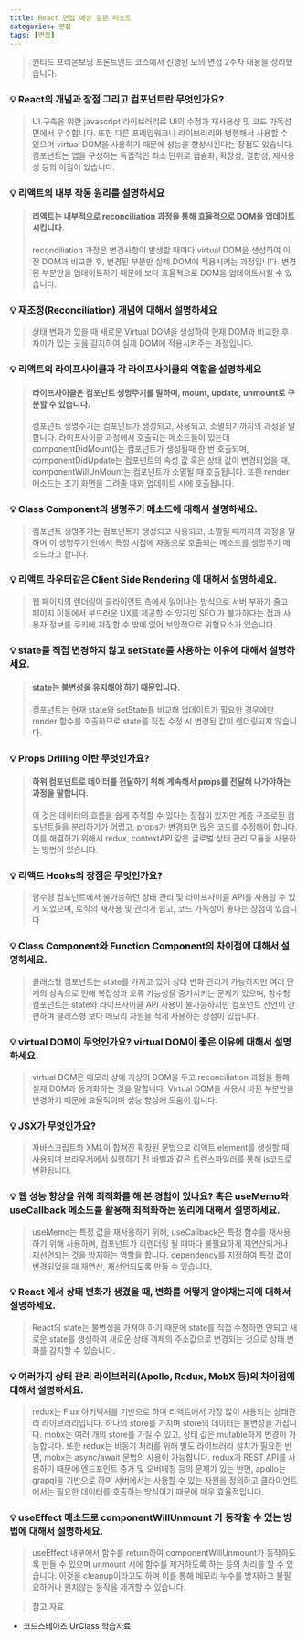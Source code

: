 ```yaml
---
title: React 면접 예상 질문 리스트
categories: 면접
tags: [면접]
---
```


> 원티드 프리온보딩 프론트엔드 코스에서 진행된 모의 면접 2주차 내용을 정리했습니다.

### 💡 React의 개념과 장점 그리고 컴포넌트란 무엇인가요?

> UI 구축을 위한 javascript 라이브러리로 UI의 수정과 재사용성 및 코드 가독성 면에서 우수합니다. 또한 다른 프레임워크나 라이브러리와 병행해서 사용할 수 있으며 virtual DOM을 사용하기 때문에 성능을 향상시킨다는 장점도 있습니다. 컴포넌트는 앱을 구성하는 독립적인 최소 단위로 캡슐화, 확장성, 결합성, 재사용성 등의 이점이 있습니다.

### 💡 리액트의 내부 작동 원리를 설명하세요

> #### 리액트는 내부적으로 reconciliation 과정을 통해 효율적으로 DOM을 업데이트시킵니다.
>
> reconciliation 과정은 변경사항이 발생할 때마다 virtual DOM을 생성하여 이전 DOM과 비교한 후, 변경된 부분만 실제 DOM에 적용시키는 과정입니다. 변경된 부분만을 업데이트하기 때문에 보다 효율적으로 DOM을 업데이트시킬 수 있습니다.

### 💡 재조정(Reconciliation) 개념에 대해서 설명하세요

> 상태 변화가 있을 때 새로운 Virtual DOM을 생성하여 현재 DOM과 비교한 후 차이가 있는 곳을 감지하여 실제 DOM에 적용시켜주는 과정입니다.

### 💡 리액트의 라이프사이클과 각 라이프사이클의 역할을 설명하세요

> #### 라이프사이클은 컴포넌트 생명주기를 말하며, mount, update, unmount로 구분할 수 있습니다.
>
> 컴포넌트 생명주기는 컴포넌트가 생성되고, 사용되고, 소멸되기까지의 과정을 말합니다. 라이프사이클 과정에서 호출되는 메소드들이 있는데 componentDidMount()는 컴포넌트가 생성될때 한 번 호출되며, componentDidUpdate는 컴포넌트의 속성 값 혹은 상태 값이 변경되었을 때, componentWillUnMount는 컴포넌트가 소멸될 때 호출됩니다. 또한 render 메소드는 초기 화면을 그려줄 때와 업데이트 시에 호출됩니다.

### 💡 Class Component의 생명주기 메소드에 대해서 설명하세요.

> 컴포넌트 생명주기는 컴포넌트가 생성되고 사용되고, 소멸될 때까지의 과정을 말하며 이 생명주기 안에서 특정 시점에 자동으로 호출되는 메소드를 생명주기 메소드라고 합니다.

### 💡 리액트 라우터같은 Client Side Rendering 에 대해서 설명하세요.

> 웹 페이지의 렌더링이 클라이언트 측에서 일어나는 방식으로 서버 부하가 줄고 페이지 이동에서 부드러운 UX를 제공할 수 있지만 SEO 가 불가하다는 점과 사용자 정보를 쿠키에 저장할 수 밖에 없어 보안적으로 위험요소가 있습니다.

### 💡 state를 직접 변경하지 않고 setState를 사용하는 이유에 대해서 설명하세요.

> #### state는 불변성을 유지해야 하기 때문입니다.
>
> 컴포넌트는 현재 state와 setState를 비교해 업데이트가 필요한 경우에만 render 함수를 호출하므로 state를 직접 수정 시 변경된 값이 렌더링되지 않습니다.

### 💡 Props Drilling 이란 무엇인가요?

> #### 하위 컴포넌트로 데이터를 전달하기 위해 계속해서 props를 전달해 나가야하는 과정을 말합니다.
>
> 이 것은 데이터의 흐름을 쉽게 추적할 수 있다는 장점이 있지만 계층 구조로된 컴포넌트들을 분리하기가 어렵고, props가 변경되면 많은 코드를 수정해야 합니다.
> 이를 해결하기 위해서 redux, contextAPI 같은 글로벌 상태 관리 모듈을 사용하는 방법이 있습니다.

### 💡 리액트 Hooks의 장점은 무엇인가요?

> 함수형 컴포넌트에서 불가능하던 상태 관리 및 라이프사이클 API를 사용할 수 있게 되었으며, 로직의 재사용 및 관리가 쉽고, 코드 가독성이 좋다는 장점이 있습니다

### 💡 Class Component와 Function Component의 차이점에 대해서 설명하세요.

> 클래스형 컴포넌트는 state를 가지고 있어 상태 변화 관리가 가능하지만 여러 단계의 상속으로 인해 복잡성과 오류 가능성을 증가시키는 문제가 있으며,
> 함수형 컴포넌트는 state와 라이프사이클 API 사용이 불가능하지만 컴포넌트 선언이 간편하며 클래스형 보다 메모리 자원을 적게 사용하는 장점이 있습니다.

### 💡 virtual DOM이 무엇인가요? virtual DOM이 좋은 이유에 대해서 설명하세요.

> virtual DOM은 메모리 상에 가상의 DOM을 두고 reconciliation 과정을 통해 실제 DOM과 동기화하는 것을 말합니다. Virtual DOM을 사용시 바뀐 부분만을 변경하기 때문에 효율적이며 성능 향상에 도움이 됩니다.

### 💡 JSX가 무엇인가요?

> 자바스크립트와 XML이 합쳐진 확장된 문법으로 리액트 element를 생성할 때 사용되며 브라우저에서 실행하기 전 바벨과 같은 트랜스파일러를 통해 js코드로 변환됩니다.

### 💡 웹 성능 향상을 위해 최적화를 해 본 경험이 있나요? 혹은 useMemo와 useCallback 메소드를 활용해 최적화하는 원리에 대해서 설명하세요.

> useMemo는 특정 값을 재사용하기 위해, useCallback은 특정 함수를 재사용하기 위해 사용하며, 컴포넌트가 리렌더링 될 때마다 불필요하게 재연산되거나 재선언되는 것을 방지하는 역할을 합니다. dependency를 지정하여 특정 값이 변경되었을 때 재연산, 재선언되도록 만들 수 있습니다.

### 💡 React 에서 상태 변화가 생겼을 때, 변화를 어떻게 알아채는지에 대해서 설명하세요.

> React의 state는 불변성을 가져야 하기 때문에 state를 직접 수정하면 안되고 새로운 state를 생성하여 새로운 상태 객체의 주소값으로 변경되는 것으로 상태 변화를 감지할 수 있습니다.

### 💡 여러가지 상태 관리 라이브러리(Apollo, Redux, MobX 등)의 차이점에 대해서 설명하세요.

> redux는 Flux 아키텍처를 기반으로 하며 리액트에서 가장 많이 사용되는 상태관리 라이브러리입니다. 하나의 store를 가지며 store의 데이터는 불변성을 가집니다.
> mobx는 여러 개의 store를 가질 수 있고, 상태 값은 mutable하게 변경이 가능합니다. 또한 redux는 비동기 처리를 위해 별도 라이브러리 설치가 필요한 반면, mobx는 async/await 문법의 사용이 가능합니다.
> redux가 REST API를 사용하기 때문에 엔드포인트 증가 및 오버페칭 등의 문제가 있는 반면, apollo는 grapql을 기반으로 하며 서버에서는 사용할 수 있는 자원을 정의하고 클라이언트에서는 필요한 데이터를 호출하는 방식이기 때문에 매우 효율적입니다.

### 💡 useEffect 메소드로 componentWillUnmount 가 동작할 수 있는 방법에 대해서 설명하세요.

> useEffect 내부에서 함수를 return하여 componentWillUnmount가 동작하도록 만들 수 있으며 unmount 시에 함수를 제거하도록 하는 등의 처리를 할 수 있습니다. 이것을 cleanup이라고도 하며 이를 통해 메모리 누수를 방지하고 불필요하거나 원치않는 동작을 제거할 수 있습니다.

> 참고 자료

- 코드스테이츠 UrClass 학습자료
